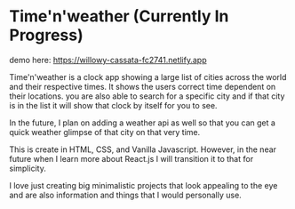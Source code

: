 # Time'n'weather (Currently In Progress)

demo here: https://willowy-cassata-fc2741.netlify.app

Time'n'weather  is a clock app showing a large list of cities across the world and their respective times. It shows the users correct time dependent on their locations. you are also able to search for a specific city and if that city is in the list it will show that clock by itself for you to see. 

In the future, I plan on adding a weather api as well so that you can get a quick weather glimpse of that city on that very time. 

This is create in HTML, CSS, and Vanilla Javascript. However, in the near future when I learn more about React.js I will transition it to that for simplicity. 

I love just creating big minimalistic projects that look appealing to the eye and are also information and things that I would personally use. 